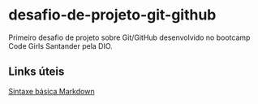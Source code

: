 # desafio-de-projeto-git-github
Primeiro desafio de projeto sobre Git/GitHub desenvolvido no bootcamp Code Girls Santander pela DIO.

## Links úteis
[Sintaxe básica Markdown](https://www.markdownguide.org/basic-syntax/)
